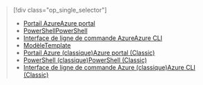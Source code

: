 > [!div class="op_single_selector"]
> * [<span data-ttu-id="ac9b9-101">Portail Azure</span><span class="sxs-lookup"><span data-stu-id="ac9b9-101">Azure portal</span></span>](../articles/virtual-network/virtual-networks-create-vnet-arm-pportal.md)
> * [<span data-ttu-id="ac9b9-102">PowerShell</span><span class="sxs-lookup"><span data-stu-id="ac9b9-102">PowerShell</span></span>](../articles/virtual-network/virtual-networks-create-vnet-arm-ps.md)
> * [<span data-ttu-id="ac9b9-103">Interface de ligne de commande Azure</span><span class="sxs-lookup"><span data-stu-id="ac9b9-103">Azure CLI</span></span>](../articles/virtual-network/virtual-networks-create-vnet-arm-cli.md)
> * [<span data-ttu-id="ac9b9-104">Modèle</span><span class="sxs-lookup"><span data-stu-id="ac9b9-104">Template</span></span>](../articles/virtual-network/virtual-networks-create-vnet-arm-template-click.md)
> * [<span data-ttu-id="ac9b9-105">Portail Azure (classique)</span><span class="sxs-lookup"><span data-stu-id="ac9b9-105">Azure portal (Classic)</span></span>](../articles/virtual-network/virtual-networks-create-vnet-classic-pportal.md)
> * [<span data-ttu-id="ac9b9-106">PowerShell (classique)</span><span class="sxs-lookup"><span data-stu-id="ac9b9-106">PowerShell (Classic)</span></span>](../articles/virtual-network/virtual-networks-create-vnet-classic-netcfg-ps.md)
> * [<span data-ttu-id="ac9b9-107">Interface de ligne de commande Azure (classique)</span><span class="sxs-lookup"><span data-stu-id="ac9b9-107">Azure CLI (Classic)</span></span>](../articles/virtual-network/virtual-networks-create-vnet-classic-cli.md)
